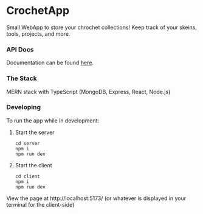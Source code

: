 # CrochetApp

Small WebApp to store your chrochet collections! Keep track of your skeins, tools, projects, and more.

### API Docs
Documentation can be found [here](https://github.com/klmork/CrochetApp/tree/main/server#api-routes).

### The Stack

MERN stack with TypeScript (MongoDB, Express, React, Node.js)

### Developing

To run the app while in development:

1. Start the server

   ```
   cd server
   npm i
   npm run dev
   ```

   
2. Start the client

   ```
   cd client
   npm i
   npm run dev
   ```

View the page at http://localhost:5173/ (or whatever is displayed in your terminal for the client-side)
